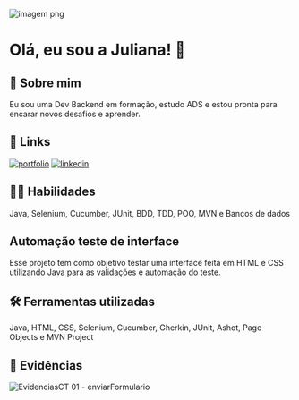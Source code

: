
![imagem png](https://github.com/pandoraboxx0/automacao_teste_ui/assets/102836563/e5c7320f-2edc-4317-b022-c7c947ae02bb)

# Olá, eu sou a Juliana! 👋


## 🚀 Sobre mim

Eu sou uma Dev Backend em formação, estudo ADS e estou pronta para encarar novos desafios e aprender.


## 🔗 Links
[![portfolio](https://img.shields.io/badge/my_portfolio-000?style=for-the-badge&logo=ko-fi&logoColor=white)](https://github.com/pandoraboxx0/)
[![linkedin](https://img.shields.io/badge/linkedin-0A66C2?style=for-the-badge&logo=linkedin&logoColor=white)](https://www.linkedin.com/in/ju-qa-recruiter/)



## 👩‍💻 Habilidades
Java, Selenium, Cucumber, JUnit, BDD, TDD, POO, MVN e Bancos de dados

## Automação teste de interface

Esse projeto tem como objetivo testar uma interface feita em HTML e CSS utilizando Java para as validações e automação do teste.

## 🛠 Ferramentas utilizadas
Java, HTML, CSS, Selenium, Cucumber, Gherkin, JUnit, Ashot, Page Objects e MVN Project

## 📸 Evidências 
![EvidenciasCT 01 - enviarFormulario](https://github.com/pandoraboxx0/automacao_teste_ui/assets/102836563/0182ebf4-cd40-46c1-b8c9-7bc1ac5c5989)

